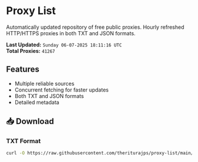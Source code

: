 # Proxy List

Automatically updated repository of free public proxies. Hourly refreshed HTTP/HTTPS proxies in both TXT and JSON formats.

**Last Updated:** `Sunday 06-07-2025 18:11:16 UTC`  
**Total Proxies:** `41267`

## Features
- Multiple reliable sources
- Concurrent fetching for faster updates
- Both TXT and JSON formats
- Detailed metadata

## 📥 Download

### TXT Format
```bash
curl -O https://raw.githubusercontent.com/theriturajps/proxy-list/main/proxies.txt